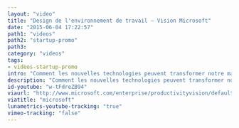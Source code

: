 ```yaml
---
layout: "video"
title: "Design de l'environnement de travail – Vision Microsoft"
date: "2015-06-04 17:22:57"
path1: "videos"
path2: "startup-promo"
path3:
category: "videos"
tags:
- videos-startup-promo
intro: "Comment les nouvelles technologies peuvent transformer notre manière de travailler dans 5 ou 10 ans ? Tout au long de la vidéo, Microsoft explore comment les interfaces omniprésentes à travers des outils et des services nous guiderons dans notre quotidien au bureau."
description: "Comment les nouvelles technologies peuvent transformer notre manière de travailler dans 5 ou 10 ans ? Microsoft nous dévoille sa vision pour la prochaine décennie."
id-youtube: "w-tFdreZB94"
viaurl: "http://www.microsoft.com/enterprise/productivityvision/default.aspx#fbid=sK15kuRD76x"
viatitle: "microsoft"
lunametrics-youtube-tracking: "true"
vimeo-tracking: "false"
---
```

